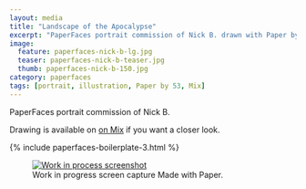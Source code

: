 ```yaml
---
layout: media
title: "Landscape of the Apocalypse"
excerpt: "PaperFaces portrait commission of Nick B. drawn with Paper by 53 on an iPad."
image: 
  feature: paperfaces-nick-b-lg.jpg
  teaser: paperfaces-nick-b-teaser.jpg
  thumb: paperfaces-nick-b-150.jpg
category: paperfaces
tags: [portrait, illustration, Paper by 53, Mix]
---
```


PaperFaces portrait commission of Nick B. 

Drawing is available on [on Mix](https://mix.fiftythree.com/11098-Michael-Rose/277409) if you want a closer look.

{% include paperfaces-boilerplate-3.html %}

<figure>
  <a href="{{ site.url }}/images/paperfaces-nick-b-process-1-lg.jpg"><img src="{{ site.url }}/images/paperfaces-nick-b-process-1-900.jpg" alt="Work in process screenshot"></a>
  <figcaption>Work in progress screen capture Made with Paper.</figcaption>
</figure>